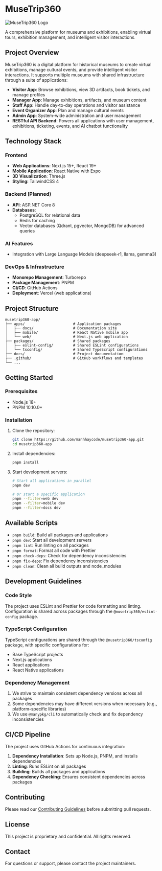 # MuseTrip360

![MuseTrip360 Logo](https://via.placeholder.com/200x100?text=MuseTrip360)

A comprehensive platform for museums and exhibitions, enabling virtual tours, exhibition management, and intelligent visitor interactions.

## Project Overview

MuseTrip360 is a digital platform for historical museums to create virtual exhibitions, manage cultural events, and provide intelligent visitor interactions. It supports multiple museums with shared infrastructure through a suite of applications:

- **Visitor App**: Browse exhibitions, view 3D artifacts, book tickets, and manage profiles
- **Manager App**: Manage exhibitions, artifacts, and museum content
- **Staff App**: Handle day-to-day operations and visitor assistance
- **Event Organizer App**: Plan and manage cultural events
- **Admin App**: System-wide administration and user management
- **RESTful API Backend**: Powers all applications with user management, exhibitions, ticketing, events, and AI chatbot functionality

## Technology Stack

### Frontend

- **Web Applications**: Next.js 15+, React 19+
- **Mobile Application**: React Native with Expo
- **3D Visualization**: Three.js
- **Styling**: TailwindCSS 4

### Backend (Planned)

- **API**: ASP.NET Core 8
- **Databases**:
  - PostgreSQL for relational data
  - Redis for caching
  - Vector databases (Qdrant, pgvector, MongoDB) for advanced queries

### AI Features

- Integration with Large Language Models (deepseek-r1, llama, gemma3)

### DevOps & Infrastructure

- **Monorepo Management**: Turborepo
- **Package Management**: PNPM
- **CI/CD**: GitHub Actions
- **Deployment**: Vercel (web applications)

## Project Structure

```
musetrip360-app/
├── apps/                      # Application packages
│   ├── docs/                  # Documentation site
│   ├── mobile/                # React Native mobile app
│   └── web/                   # Next.js web application
├── packages/                  # Shared packages
│   ├── eslint-config/         # Shared ESLint configurations
│   └── tsconfig/              # Shared TypeScript configurations
├── docs/                      # Project documentation
├── .github/                   # GitHub workflows and templates
└── ...
```

## Getting Started

### Prerequisites

- Node.js 18+
- PNPM 10.10.0+

### Installation

1. Clone the repository:

   ```bash
   git clone https://github.com/manhhaycode/musetrip360-app.git
   cd musetrip360-app
   ```

2. Install dependencies:

   ```bash
   pnpm install
   ```

3. Start development servers:

   ```bash
   # Start all applications in parallel
   pnpm dev

   # Or start a specific application
   pnpm --filter=web dev
   pnpm --filter=mobile dev
   pnpm --filter=docs dev
   ```

## Available Scripts

- `pnpm build`: Build all packages and applications
- `pnpm dev`: Start all development servers
- `pnpm lint`: Run linting on all packages
- `pnpm format`: Format all code with Prettier
- `pnpm check-deps`: Check for dependency inconsistencies
- `pnpm fix-deps`: Fix dependency inconsistencies
- `pnpm clean`: Clean all build outputs and node_modules

## Development Guidelines

### Code Style

The project uses ESLint and Prettier for code formatting and linting. Configuration is shared across packages through the `@musetrip360/eslint-config` package.

### TypeScript Configuration

TypeScript configurations are shared through the `@musetrip360/tsconfig` package, with specific configurations for:

- Base TypeScript projects
- Next.js applications
- React applications
- React Native applications

### Dependency Management

1. We strive to maintain consistent dependency versions across all packages
2. Some dependencies may have different versions when necessary (e.g., platform-specific libraries)
3. We use `@manypkg/cli` to automatically check and fix dependency inconsistencies

## CI/CD Pipeline

The project uses GitHub Actions for continuous integration:

1. **Dependency Installation**: Sets up Node.js, PNPM, and installs dependencies
2. **Linting**: Runs ESLint on all packages
3. **Building**: Builds all packages and applications
4. **Dependency Checking**: Ensures consistent dependencies across packages

## Contributing

Please read our [Contributing Guidelines](./CONTRIBUTING.md) before submitting pull requests.

## License

This project is proprietary and confidential. All rights reserved.

## Contact

For questions or support, please contact the project maintainers.
